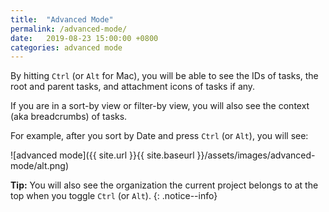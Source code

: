 ```yaml
---
title:  "Advanced Mode"
permalink: /advanced-mode/
date:   2019-08-23 15:00:00 +0800
categories: advanced mode
---
```

By hitting `Ctrl` (or `Alt` for Mac), you will be able to see the IDs of tasks, the root and parent tasks, and attachment icons of tasks if any.

If you are in a sort-by view or filter-by view, you will also see the context (aka breadcrumbs) of tasks.

For example, after you sort by Date and press `Ctrl` (or `Alt`), you will see:

![advanced mode]({{ site.url }}{{ site.baseurl }}/assets/images/advanced-mode/alt.png)

**Tip:** You will also see the organization the current project belongs to at the top when you toggle `Ctrl` (or `Alt`).
{: .notice--info}